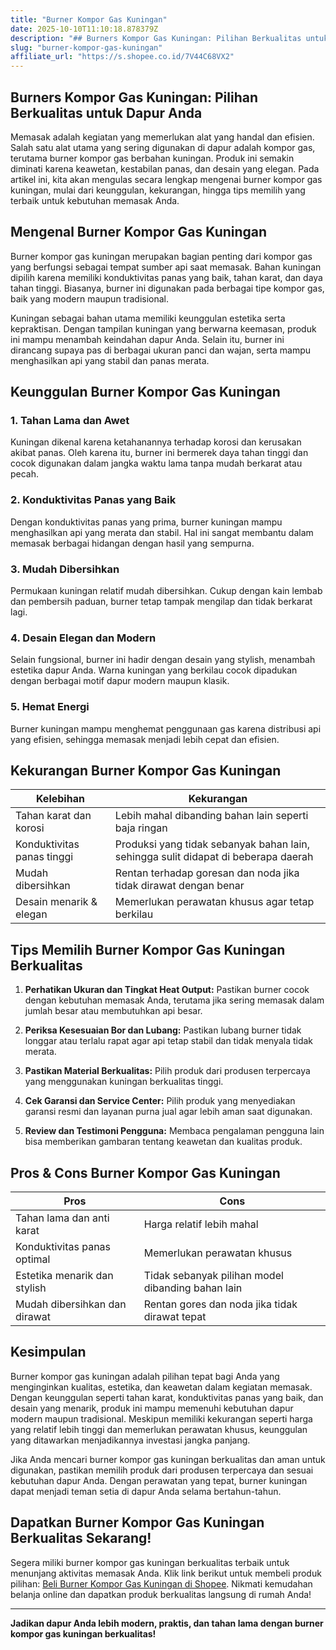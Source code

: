 ```yaml
---
title: "Burner Kompor Gas Kuningan"
date: 2025-10-10T11:10:18.878379Z
description: "## Burners Kompor Gas Kuningan: Pilihan Berkualitas untuk Dapur Anda..."
slug: "burner-kompor-gas-kuningan"
affiliate_url: "https://s.shopee.co.id/7V44C68VX2"
---
```

## Burners Kompor Gas Kuningan: Pilihan Berkualitas untuk Dapur Anda

Memasak adalah kegiatan yang memerlukan alat yang handal dan efisien. Salah satu alat utama yang sering digunakan di dapur adalah kompor gas, terutama burner kompor gas berbahan kuningan. Produk ini semakin diminati karena keawetan, kestabilan panas, dan desain yang elegan. Pada artikel ini, kita akan mengulas secara lengkap mengenai burner kompor gas kuningan, mulai dari keunggulan, kekurangan, hingga tips memilih yang terbaik untuk kebutuhan memasak Anda.

## Mengenal Burner Kompor Gas Kuningan

Burner kompor gas kuningan merupakan bagian penting dari kompor gas yang berfungsi sebagai tempat sumber api saat memasak. Bahan kuningan dipilih karena memiliki konduktivitas panas yang baik, tahan karat, dan daya tahan tinggi. Biasanya, burner ini digunakan pada berbagai tipe kompor gas, baik yang modern maupun tradisional.

Kuningan sebagai bahan utama memiliki keunggulan estetika serta kepraktisan. Dengan tampilan kuningan yang berwarna keemasan, produk ini mampu menambah keindahan dapur Anda. Selain itu, burner ini dirancang supaya pas di berbagai ukuran panci dan wajan, serta mampu menghasilkan api yang stabil dan panas merata.

## Keunggulan Burner Kompor Gas Kuningan

### 1. Tahan Lama dan Awet
Kuningan dikenal karena ketahanannya terhadap korosi dan kerusakan akibat panas. Oleh karena itu, burner ini bermerek daya tahan tinggi dan cocok digunakan dalam jangka waktu lama tanpa mudah berkarat atau pecah.

### 2. Konduktivitas Panas yang Baik
Dengan konduktivitas panas yang prima, burner kuningan mampu menghasilkan api yang merata dan stabil. Hal ini sangat membantu dalam memasak berbagai hidangan dengan hasil yang sempurna.

### 3. Mudah Dibersihkan
Permukaan kuningan relatif mudah dibersihkan. Cukup dengan kain lembab dan pembersih paduan, burner tetap tampak mengilap dan tidak berkarat lagi.

### 4. Desain Elegan dan Modern
Selain fungsional, burner ini hadir dengan desain yang stylish, menambah estetika dapur Anda. Warna kuningan yang berkilau cocok dipadukan dengan berbagai motif dapur modern maupun klasik.

### 5. Hemat Energi
Burner kuningan mampu menghemat penggunaan gas karena distribusi api yang efisien, sehingga memasak menjadi lebih cepat dan efisien.

## Kekurangan Burner Kompor Gas Kuningan

| Kelebihan | Kekurangan |
|------------|-------------|
| Tahan karat dan korosi | Lebih mahal dibanding bahan lain seperti baja ringan |
| Konduktivitas panas tinggi | Produksi yang tidak sebanyak bahan lain, sehingga sulit didapat di beberapa daerah |
| Mudah dibersihkan | Rentan terhadap goresan dan noda jika tidak dirawat dengan benar |
| Desain menarik & elegan | Memerlukan perawatan khusus agar tetap berkilau |

## Tips Memilih Burner Kompor Gas Kuningan Berkualitas

1. **Perhatikan Ukuran dan Tingkat Heat Output:** Pastikan burner cocok dengan kebutuhan memasak Anda, terutama jika sering memasak dalam jumlah besar atau membutuhkan api besar.

2. **Periksa Kesesuaian Bor dan Lubang:** Pastikan lubang burner tidak longgar atau terlalu rapat agar api tetap stabil dan tidak menyala tidak merata.

3. **Pastikan Material Berkualitas:** Pilih produk dari produsen terpercaya yang menggunakan kuningan berkualitas tinggi.

4. **Cek Garansi dan Service Center:** Pilih produk yang menyediakan garansi resmi dan layanan purna jual agar lebih aman saat digunakan.

5. **Review dan Testimoni Pengguna:** Membaca pengalaman pengguna lain bisa memberikan gambaran tentang keawetan dan kualitas produk.

## Pros & Cons Burner Kompor Gas Kuningan

| **Pros** | **Cons** |
|------------|-------------|
| Tahan lama dan anti karat | Harga relatif lebih mahal |
| Konduktivitas panas optimal | Memerlukan perawatan khusus |
| Estetika menarik dan stylish | Tidak sebanyak pilihan model dibanding bahan lain |
| Mudah dibersihkan dan dirawat | Rentan gores dan noda jika tidak dirawat tepat |

## Kesimpulan

Burner kompor gas kuningan adalah pilihan tepat bagi Anda yang menginginkan kualitas, estetika, dan keawetan dalam kegiatan memasak. Dengan keunggulan seperti tahan karat, konduktivitas panas yang baik, dan desain yang menarik, produk ini mampu memenuhi kebutuhan dapur modern maupun tradisional. Meskipun memiliki kekurangan seperti harga yang relatif lebih tinggi dan memerlukan perawatan khusus, keunggulan yang ditawarkan menjadikannya investasi jangka panjang.

Jika Anda mencari burner kompor gas kuningan berkualitas dan aman untuk digunakan, pastikan memilih produk dari produsen terpercaya dan sesuai kebutuhan dapur Anda. Dengan perawatan yang tepat, burner kuningan dapat menjadi teman setia di dapur Anda selama bertahun-tahun.

## Dapatkan Burner Kompor Gas Kuningan Berkualitas Sekarang!

Segera miliki burner kompor gas kuningan berkualitas terbaik untuk menunjang aktivitas memasak Anda. Klik link berikut untuk membeli produk pilihan: [Beli Burner Kompor Gas Kuningan di Shopee](https://s.shopee.co.id/7V44C68VX2). Nikmati kemudahan belanja online dan dapatkan produk berkualitas langsung di rumah Anda!

---

**Jadikan dapur Anda lebih modern, praktis, dan tahan lama dengan burner kompor gas kuningan berkualitas!**